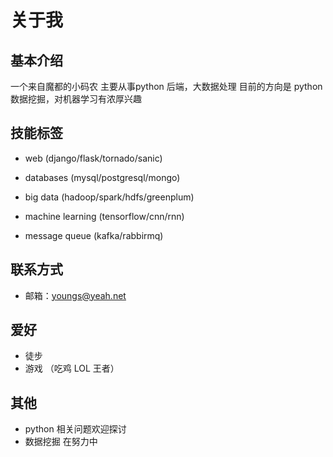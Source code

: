 # 关于我

## 基本介绍

一个来自魔都的小码农 主要从事python 后端，大数据处理
目前的方向是 python 数据挖掘，对机器学习有浓厚兴趣

## 技能标签

* web (django/flask/tornado/sanic)

* databases (mysql/postgresql/mongo)

* big data (hadoop/spark/hdfs/greenplum)

* machine learning (tensorflow/cnn/rnn)

* message queue (kafka/rabbirmq)

## 联系方式

* 邮箱：youngs@yeah.net

## 爱好

* 徒步
* 游戏 （吃鸡 LOL 王者）

## 其他

* python 相关问题欢迎探讨
* 数据挖掘 在努力中
